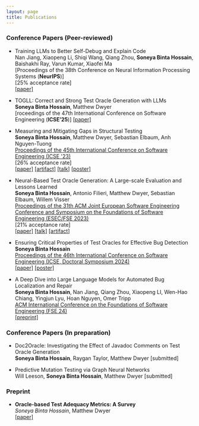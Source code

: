 ```yaml
---
layout: page
title: Publications
---
```



### Conference Papers (Peer-reviewed)


* Training LLMs to Better Self-Debug and Explain Code <br />
  Nan Jiang, Xiaopeng Li, Shiqi Wang, Qiang Zhou, **Soneya Binta Hossain**, Baishakhi Ray, Varun Kumar, Xiaofei Ma <br />
  [Proceedings of the 38th Conference on Neural Information Processing Systems (**NeurIPS**)]<br />
  [25% acceptance rate]<br />
  [\[paper\]](https://arxiv.org/pdf/2405.18649)

* TOGLL: Correct and Strong Test Oracle Generation with LLMs <br />
  **Soneya Binta Hossain**, Matthew Dwyer <br />
  [roceedings of the 47th International Conference on Software Engineering (**ICSE’25**)]
  [\[paper\]](https://doi.org/10.48550/arXiv.2405.03786)

* Measuring and Mitigating Gaps in Structural Testing <br />
  **Soneya Binta Hossain**, Matthew Dwyer, Sebastian Elbaum, Anh Nguyen-Tuong <br />
  [Proceedings of the 45th International Conference on Software Engineering (ICSE '23)](https://conf.researchr.org/details/icse-2023/icse-2023-technical-track/131/Measuring-and-Mitigating-Gaps-in-Structural-Testing) <br />
  [26% acceptance rate]<br />
  [\[paper\]](https://scholar.google.com/citations?view_op=view_citation&hl=en&user=xDDfwB8AAAAJ&citation_for_view=xDDfwB8AAAAJ:IjCSPb-OGe4C) [\[artifact\]](https://github.com/soneyahossain/hcc-gap-recommender/tree/main) [\[talk\]]({{'/'|relative_url}}assets/presentations/ICSE-2023-talk.pdf) [\[poster\]]({{'/'|relative_url}}assets/presentations/ICSE2023_poster_soneya.pdf)

* Neural-Based Test Oracle Generation: A Large-scale Evaluation and Lessons Learned <br />
  **Soneya Binta Hossain**, Antonio Filieri, Matthew Dwyer, Sebastian Elbaum, Willem Visser  <br />
  [Proceedings of the 31th ACM Joint European Software Engineering Conference and Symposium on the Foundations of Software Engineering (ESEC/FSE 2023)](https://2023.esec-fse.org/details/fse-2023-research-papers/24/Neural-Based-Test-Oracle-Generation-A-Large-scale-Evaluation-and-Lessons-Learned)  <br />
  [21% acceptance rate]<br />
  [\[paper\]](https://dl.acm.org/doi/abs/10.1145/3611643.3616265) [\[talk\]]({{'/'|relative_url}}assets/presentations/FSE-2023-talk.pdf) [\[artifact\]](https://doi.org/10.6084/m9.figshare.21973091.v4)


* Ensuring Critical Properties of Test Oracles for Effective Bug Detection <br/>
  **Soneya Binta Hossain** <br />
  [Proceedings of the 46th International Conference on Software Engineering (ICSE, Doctoral Symposium 2024)](https://conf.researchr.org/details/icse-2024/icse-2024-doctoral-symposium/11/Ensuring-Critical-Properties-of-Test-Oracles-for-Effective-Bug-Detection)<br/>
  [\[paper\]](https://dl.acm.org/doi/10.1145/3639478.3639791) [\[poster\]]({{'/'|relative_url}}assets/presentations/ICSE-DS-24-Soneya-A0-28.pdf)


* A Deep Dive into Large Language Models for Automated Bug Localization and Repair <br />
  **Soneya Binta Hossain**, Nan Jiang, Qiang Zhou, Xiaopeng LI, Wen-Hao Chiang, Yingjun Lyu, Hoan Nguyen, Omer Tripp <br />
  [ACM International Conference on the Foundations of Software Engineering (FSE 24)](https://2024.esec-fse.org/details/fse-2024-research-papers/17/A-Deep-Dive-into-Large-Language-Models-for-Automated-Bug-Localization-and-Repair)<br/>
   [\[preprint\]](https://doi.org/10.48550/arXiv.2404.11595)


### Conference Papers (In preparation)

* Doc2Oracle: Investigating the Effect of Javadoc Comments on Test Oracle Generation <br />
  **Soneya Binta Hossain**, Raygan Taylor, Matthew Dwyer [submitted] <br />

* Predictive Mutation Testing via Graph Neural Networks <br />
  Will Leeson, **Soneya Binta Hossain**, Matthew Dwyer [submitted] <br />


### Preprint

* **Oracle-based Test Adequacy Metrics: A Survey** <br />
  *Soneya Binta Hossain*, Matthew Dwyer <br />
  [\[paper\]](https://arxiv.org/pdf/2212.06118.pdf)
